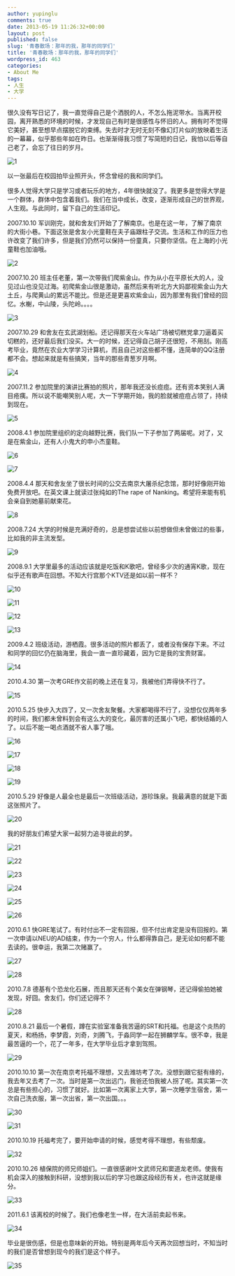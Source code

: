 ```yaml
---
author: yupinglu
comments: true
date: 2013-05-19 11:26:32+00:00
layout: post
published: false
slug: '青春散场：那年的我，那年的同学们'
title: '青春散场：那年的我，那年的同学们'
wordpress_id: 463
categories:
- About Me
tags:
- 人生
- 大学
---
```



很久没有写日记了，我一直觉得自己是个洒脱的人，不怎么拖泥带水。当离开校园，离开熟悉的环境的时候，才发现自己有时是很感性与怀旧的人。拥有时不觉得它美好，甚至想早点摆脱它的束缚。失去时才无时无刻不像幻灯片似的放映着生活的一幕幕，似乎那些年如在昨日。也渐渐得我习惯了写简短的日记，我怕以后等自己老了，会忘了往日的岁月。

![1](http://picplat.store.qq.com/extern_proxy/21/8a178db4-c25d-faa0-6511-0e693ed1d6c7/0)
 
以一张最后在校园拍毕业照开头，怀念曾经的我和同学们。

很多人觉得大学只是学习或者玩乐的地方，4年很快就没了。我更多是觉得大学是一个群体，群体中包含着我们。我们在当中成长，改变，逐渐形成自己的世界观，人生观。与此同时，留下自己的生活印记。


2007.10.10 军训刚完，就和舍友们开始了了解南京。也是在这一年，了解了南京的大街小巷。下面这张是舍友小光童鞋在夫子庙跟柱子交流。生活和工作的压力也许改变了我们许多，但是我们仍然可以保持一份童真，只要你坚信。在上海的小光童鞋也加油哦。

![2](http://picplat.store.qq.com/extern_proxy/21/b4e275dd-394f-e9aa-efa0-d6b28abf8a33/0)

2007.10.20 班主任老董，第一次带我们爬紫金山。作为从小在平原长大的人，没见过山也没见过海。初爬紫金山很是激动，虽然后来有听北方大妈鄙视紫金山为大土丘，与爬黄山的累远不能比。但是还是更喜欢紫金山，因为那里有我们曾经的回忆。水榭，中山陵，头陀岭。。。。

![3](http://picplat.store.qq.com/extern_proxy/21/698e3ec8-8583-f358-2519-0c0d7d066c48/0)

2007.10.29 和舍友在玄武湖划船。还记得那天在火车站广场被切糕党拿刀逼着买切糕的，还好最后我们没买。大一的时候，还记得自己胡子还很短，不用刮。刚高考毕业，竟然在农业大学学习计算机，而且自己对这些都不懂，连简单的QQ注册都不会。想起来就是有些搞笑，当年的那些青葱岁月啊。

![4](http://picplat.store.qq.com/extern_proxy/21/72560614-bc89-d790-efa4-0025615cd6bd/0)


2007.11.2 参加院里的演讲比赛拍的照片，那年我还没长痘痘。还有资本笑别人满目疮痍。所以说不能嘲笑别人呢，大一下学期开始，我的脸就被痘痘占领了，持续到现在。

![5](http://picplat.store.qq.com/extern_proxy/21/12e57b65-b294-8ad8-4822-88a1658b1489/0)

2008.4.1 参加院里组织的定向越野比赛，我们队一下子参加了两届呢。对了，又是在紫金山，还有人小鬼大的申小杰童鞋。

![6](http://picplat.store.qq.com/extern_proxy/21/fd54397a-e00e-e23c-bc45-92e00e17acbb/0)

![7](http://picplat.store.qq.com/extern_proxy/21/fab28bd4-44c6-6d1b-ea6f-fb499614431a/0)

2008.4.4 那天和舍友坐了很长时间的公交去南京大屠杀纪念馆，那时好像刚开始免费开放吧。在英文课上就读过张纯如的The rape of Nanking。希望将来能有机会亲自到她墓前献束花。

![8](http://picplat.store.qq.com/extern_proxy/21/611102b6-d225-45b3-1300-1db99b61b104/0)

2008.7.24 大学的时候是充满好奇的，总是想尝试些以前想做但未曾做过的些事，比如我的非主流发型。
 
![9](http://picplat.store.qq.com/extern_proxy/21/fc8cf9c1-b9e4-d36f-56a3-c9c237bd1e03/0)

2008.9.1 大学里最多的活动应该就是吃饭和K歌吧，曾经多少次的通宵K歌，现在似乎还有歌声在回想。不知大行宫那个KTV还是如以前一样不？

![10](http://picplat.store.qq.com/extern_proxy/21/df3b596f-0de8-b3f5-d28b-c44891e92a35/0)

![11](http://picplat.store.qq.com/extern_proxy/21/5d9f3067-ea9f-9167-a863-e51fa0c1207d/0)

![12](http://picplat.store.qq.com/extern_proxy/21/f934da62-8645-21be-3636-f138537ea647/0)

![13](http://picplat.store.qq.com/extern_proxy/21/80289652-d5b1-5b45-fab9-af8dfb8881ba/0)

2009.4.2 班级活动，游栖霞。很多活动的照片都丢了，或者没有保存下来。不过和同学的回忆仍在脑海里，我会一直一直珍藏着，因为它是我的宝贵财富。

![14](http://picplat.store.qq.com/extern_proxy/21/94377784-6a4b-4d03-c475-b09ef8153eb9/0)

2010.4.30 第一次考GRE作文前的晚上还在复习，我被他们弄得快不行了。

![15](http://picplat.store.qq.com/extern_proxy/21/ccc49abd-0ed9-565d-032f-ac1cf8a896e3/0)

2010.5.25 快步入大四了，又一次舍友聚餐。大家都喝得不行了，没想仅仅两年多的时间，我们都未曾料到会有这么大的变化，最厉害的还属小飞吧，都快结婚的人了。以后不能一喝点酒就不省人事了哦。

![16](http://picplat.store.qq.com/extern_proxy/21/d0454a4c-3919-0c3d-03a1-6e7ad34dcf05/0)

![17](http://picplat.store.qq.com/extern_proxy/21/93b8602a-b5ce-d12b-548e-db5f346f64f1/0)

![18](http://picplat.store.qq.com/extern_proxy/21/3c1bdb3f-675b-329e-b797-0e199dea7816/0)

![19](http://picplat.store.qq.com/extern_proxy/21/c65f4c3d-dca9-377f-41f7-fd24c6938e2a/0)

2010.5.29  好像是人最全也是最后一次班级活动，游珍珠泉。我最满意的就是下面这张照片了。

![20](http://picplat.store.qq.com/extern_proxy/21/af118fad-62d5-d13d-f2a2-77e654045f73/0)

我的好朋友们希望大家一起努力追寻彼此的梦。

![21](http://picplat.store.qq.com/extern_proxy/21/cdfa4a81-5f1a-f33d-190d-a53c5cac28a7/0)

![22](http://picplat.store.qq.com/extern_proxy/21/0bf4b84a-8bf0-6c3b-acfd-769277fa4f2c/0)

![23](http://picplat.store.qq.com/extern_proxy/21/ef18a5c7-9b5a-e49c-522b-dc9dd1873ec6/0)

![24](http://picplat.store.qq.com/extern_proxy/21/77aaa813-981d-6372-62a1-64df1bd0bdf0/0)

![25](http://picplat.store.qq.com/extern_proxy/21/c6712730-601d-4b50-6203-24d603e21fa6/0)

![26](http://picplat.store.qq.com/extern_proxy/21/c50a6876-4414-afe0-4975-5b4834541cb4/0)

2010.6.1 快GRE笔试了。有时付出不一定有回报，但不付出肯定是没有回报的。第一次申请以NEU的AD结束，作为一个穷人，什么都得靠自己，是无论如何都不能去读的。很幸运，我第二次赌赢了。

![27](http://picplat.store.qq.com/extern_proxy/21/35bc0e68-421c-2188-cac9-890f2d763f1d/0)

![28](http://picplat.store.qq.com/extern_proxy/21/4b21ee41-c3a6-ff4f-cd06-e2827ec4270b/0)

2010.7.8 德基有个恐龙化石展，而且那天还有个美女在弹钢琴，还记得偷拍她被发现，好囧。舍友们，你们还记得不？

![28](http://picplat.store.qq.com/extern_proxy/21/3f232fb9-1765-eaaa-33cd-b05ab994bdf4/0)

2010.8.21 最后一个暑假，蹲在实验室准备我苦逼的SRT和托福。也是这个炎热的夏天，和杨扬，李梦霞，刘奇，刘腾飞，于淼同学一起在狮麟学车。很不幸，我是最苦逼的一个，花了一年多，在大学毕业后才拿到驾照。

![29](http://picplat.store.qq.com/extern_proxy/21/6679ccde-357a-c248-96d9-a1a70aafb273/0)

2010.10.10 第一次在南京考托福不理想，又去潍坊考了次。没想到跟它挺有缘的，我去年又去考了一次。当时是第一次出远门，我爸还怕我被人拐了呢。其实第一次总是有些担心的，习惯了就好。比如第一次离家上大学，第一次睡学生宿舍，第一次自己洗衣服，第一次出省，第一次出国。。。

![30](http://picplat.store.qq.com/extern_proxy/21/32672fce-6f86-0fa2-9b0e-a062df29ecb5/0)

![31](http://picplat.store.qq.com/extern_proxy/21/83b023d3-b0a7-7051-5f00-af8f6d883e87/0)

2010.10.19 托福考完了，要开始申请的时候，感觉考得不理想，有些颓废。

![32](http://picplat.store.qq.com/extern_proxy/21/d647732f-dc20-c881-2e2a-c52b73556865/0)

2010.10.26 植保院的师兄师姐们。一直很感谢叶文武师兄和窦道龙老师。使我有机会深入的接触到科研，没想到我以后的学习也跟这段经历有关，也许这就是缘分。

![33](http://picplat.store.qq.com/extern_proxy/21/19c7bbde-9b74-3cae-d471-216957ac8f04/0)

2011.6.1 该离校的时候了。我们也像老生一样，在大活前卖起书来。

![34](http://picplat.store.qq.com/extern_proxy/21/08a4e37b-699a-bc2e-b998-2e2fa107d918/0)

毕业是很伤感，但是也意味新的开始。特别是两年后今天再次回想当时，不知当时的我们是否曾想到现今的我们是这个样子。

![35](http://picplat.store.qq.com/extern_proxy/21/16cdbe92-974d-51c3-d98e-a5470dee3d36/0)
